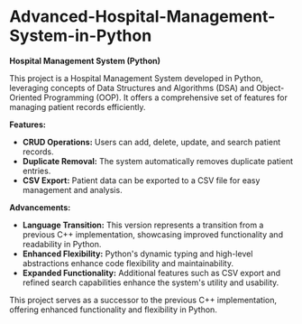 # Advanced-Hospital-Management-System-in-Python
**Hospital Management System (Python)**

This project is a Hospital Management System developed in Python, leveraging concepts of Data Structures and Algorithms (DSA) and Object-Oriented Programming (OOP). It offers a comprehensive set of features for managing patient records efficiently.

**Features:**
- **CRUD Operations:** Users can add, delete, update, and search patient records.
- **Duplicate Removal:** The system automatically removes duplicate patient entries.
- **CSV Export:** Patient data can be exported to a CSV file for easy management and analysis.

**Advancements:**
- **Language Transition:** This version represents a transition from a previous C++ implementation, showcasing improved functionality and readability in Python.
- **Enhanced Flexibility:** Python's dynamic typing and high-level abstractions enhance code flexibility and maintainability.
- **Expanded Functionality:** Additional features such as CSV export and refined search capabilities enhance the system's utility and usability.

This project serves as a successor to the previous C++ implementation, offering enhanced functionality and flexibility in Python.
